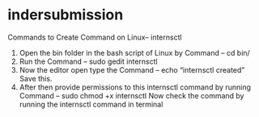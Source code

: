 # indersubmission
Commands to Create Command on Linux– internsctl
1. Open the bin folder in the bash script of Linux by
Command – cd bin/
2. Run the
Command – sudo gedit internsctl
3. Now the editor open type the 
Command – echo “internsctl created” Save this.
4. After then provide permissions to this internsctl command by running
Command – sudo chmod +x internsctl
Now check the command by running the internsctl command in terminal
